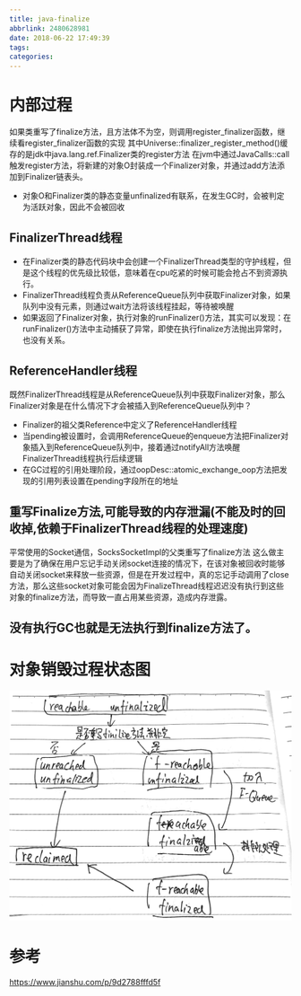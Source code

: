 ```yaml
---
title: java-finalize
abbrlink: 2480628981
date: 2018-06-22 17:49:39
tags:
categories:
---
```

# 内部过程
如果类重写了finalize方法，且方法体不为空，则调用register_finalizer函数，继续看register_finalizer函数的实现
其中Universe::finalizer_register_method()缓存的是jdk中java.lang.ref.Finalizer类的register方法
在jvm中通过JavaCalls::call触发register方法，将新建的对象O封装成一个Finalizer对象，并通过add方法添加到Finalizer链表头。

- 对象O和Finalizer类的静态变量unfinalized有联系，在发生GC时，会被判定为活跃对象，因此不会被回收

## FinalizerThread线程
- 在Finalizer类的静态代码块中会创建一个FinalizerThread类型的守护线程，但是这个线程的优先级比较低，意味着在cpu吃紧的时候可能会抢占不到资源执行。
- FinalizerThread线程负责从ReferenceQueue队列中获取Finalizer对象，如果队列中没有元素，则通过wait方法将该线程挂起，等待被唤醒
- 如果返回了Finalizer对象，执行对象的runFinalizer()方法，其实可以发现：在runFinalizer()方法中主动捕获了异常，即使在执行finalize方法抛出异常时，也没有关系。

## ReferenceHandler线程
既然FinalizerThread线程是从ReferenceQueue队列中获取Finalizer对象，那么Finalizer对象是在什么情况下才会被插入到ReferenceQueue队列中？

- Finalizer的祖父类Reference中定义了ReferenceHandler线程
- 当pending被设置时，会调用ReferenceQueue的enqueue方法把Finalizer对象插入到ReferenceQueue队列中，接着通过notifyAll方法唤醒FinalizerThread线程执行后续逻辑
- 在GC过程的引用处理阶段，通过oopDesc::atomic_exchange_oop方法把发现的引用列表设置在pending字段所在的地址

## 重写Finalize方法,可能导致的内存泄漏(不能及时的回收掉,依赖于FinalizerThread线程的处理速度)


平常使用的Socket通信，SocksSocketImpl的父类重写了finalize方法
这么做主要是为了确保在用户忘记手动关闭socket连接的情况下，在该对象被回收时能够自动关闭socket来释放一些资源，但是在开发过程中，真的忘记手动调用了close方法，那么这些socket对象可能会因为FinalizeThread线程迟迟没有执行到这些对象的finalize方法，而导致一直占用某些资源，造成内存泄露。


## 没有执行GC也就是无法执行到finalize方法了。



# 对象销毁过程状态图

![upload successful](/images/pasted-184.png)

# 参考
https://www.jianshu.com/p/9d2788fffd5f